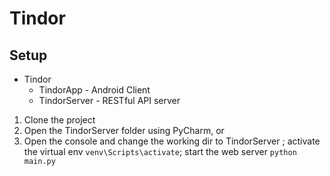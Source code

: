 # Tindor

## Setup

- Tindor
  - TindorApp - Android Client
  - TindorServer - RESTful API server

1. Clone the project
2. Open the TindorServer folder using PyCharm, or
3. Open the console and change the working dir to TindorServer ; activate the virtual env `venv\Scripts\activate`; start the web server `python main.py`

